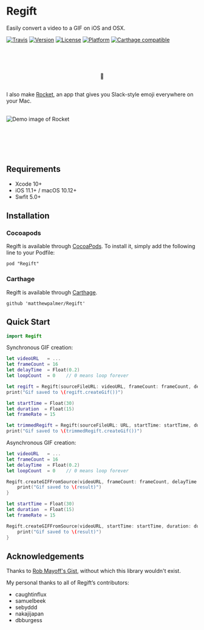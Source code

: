 # Regift
Easily convert a video to a GIF on iOS and OSX.

[![Travis](https://travis-ci.org/matthewpalmer/Regift.svg?branch=master)](https://travis-ci.org/matthewpalmer/Regift)
[![Version](https://img.shields.io/cocoapods/v/Regift.svg?style=flat)](http://cocoadocs.org/docsets/Regift)
[![License](https://img.shields.io/cocoapods/l/Regift.svg?style=flat)](http://cocoadocs.org/docsets/Regift)
[![Platform](https://img.shields.io/cocoapods/p/Regift.svg?style=flat)](http://cocoadocs.org/docsets/Regift)
[![Carthage compatible](https://img.shields.io/badge/Carthage-compatible-4BC51D.svg?style=flat)](https://github.com/Carthage/Carthage)

<br />
<br />
<br />

<p align="center">
  🚀
  <br/>
  <br/>

  I also make <a href="http://matthewpalmer.net/rocket" alt="Download Rocket for free" title="Rocket home page">Rocket</a>, an app that gives you Slack-style emoji everywhere on your Mac.

  <br />

  <img alt="Demo image of Rocket" title="Rocket provides better emoji on Macs" src="http://matthewpalmer.net/rocket/screenshot.gif" />
</p>

<br/>
<br />
<br />
<br />

## Requirements

- Xcode 10+
- iOS 11.1+ / macOS 10.12+
- Swfit 5.0+

## Installation
### Cocoapods

Regift is available through [CocoaPods](http://cocoapods.org). To install it, simply add the following line to your Podfile:

```
pod "Regift"
```

### Carthage

Regift is available through [Carthage](https://github.com/Carthage/Carthage).

```
github 'matthewpalmer/Regift'
```

## Quick Start

```swift
import Regift
```

Synchronous GIF creation:

```swift
let videoURL   = ...
let frameCount = 16
let delayTime  = Float(0.2)
let loopCount  = 0    // 0 means loop forever

let regift = Regift(sourceFileURL: videoURL, frameCount: frameCount, delayTime: delayTime, loopCount: loopCount)
print("Gif saved to \(regift.createGif())")

let startTime = Float(30)
let duration  = Float(15)
let frameRate = 15

let trimmedRegift = Regift(sourceFileURL: URL, startTime: startTime, duration: duration, frameRate: frameRate, loopCount: loopCount)
print("Gif saved to \(trimmedRegift.createGif())")
```

Asynchronous GIF creation:

```swift
let videoURL   = ...
let frameCount = 16
let delayTime  = Float(0.2)
let loopCount  = 0    // 0 means loop forever

Regift.createGIFFromSource(videoURL, frameCount: frameCount, delayTime: delayTime) { (result) in
    print("Gif saved to \(result)")
}

let startTime = Float(30)
let duration  = Float(15)
let frameRate = 15

Regift.createGIFFromSource(videoURL, startTime: startTime, duration: duration, frameRate: frameRate) { (result) in
    print("Gif saved to \(result)")
}
```

## Acknowledgements
Thanks to [Rob Mayoff's Gist](https://gist.github.com/mayoff/4969104), without which this library wouldn't exist.

My personal thanks to all of Regift’s contributors:

* caughtinflux
* samuelbeek
* sebyddd
* nakajijapan
* dbburgess
